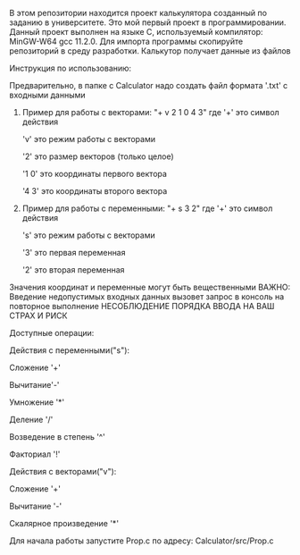 В этом репозитории находится проект калькулятора созданный по заданию в университете.
Это мой первый проект в программировании.
Данный проект выполнен на языке C, используемый компилятор: MinGW-W64 gcc 11.2.0.
Для импорта программы скопируйте репозиторий в среду разработки. 
Калькутор получает данные из файлов

Инструкция по использованию:

Предварительно, в папке с Calculator надо создать файл формата '.txt' с входными данными
  1. Пример для работы с векторами: "+ v 2 1 0 4 3" где
     '+' это символ действия
     
     'v' это режим работы с векторами
     
     '2' это размер векторов (только целое)
     
     '1 0' это координаты первого вектора
     
     '4 3' это координаты второго вектора
     
  2. Пример для работы с переменными: "+ s 3 2" где
     '+' это символ действия
     
     's' это режим работы с векторами
     
     '3' это первая переменная
     
     '2' это вторая переменная
     
   Значения координат и переменные могут быть вещественными
   ВАЖНО: Введение недопустимых входных данных вызовет запрос в консоль на повторное выполнение
   НЕСОБЛЮДЕНИЕ ПОРЯДКА ВВОДА НА ВАШ СТРАХ И РИСК

Доступные операции:

Действия с переменными("s"):

Сложение '+'

Вычитание'-'

Умножение '*'

Деление '/'

Возведение в степень '^'

Факториал '!'

Действия с векторами("v"):

Сложение '+'

Вычитание '-'

Скалярное произведение '*'

Для начала работы запустите Prop.c по адресу: Calculator/src/Prop.c
